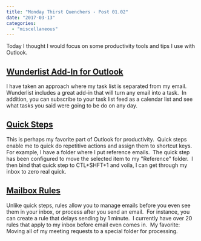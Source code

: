 ```yaml
---
title: "Monday Thirst Quenchers - Post 01.02"
date: "2017-03-13"
categories: 
  - "miscellaneous"
---
```


Today I thought I would focus on some productivity tools and tips I use with Outlook.

## [Wunderlist Add-In for Outlook](https://www.wunderlist.com/blog/wunderlist-for-outlook-add-in/)

I have taken an approach where my task list is separated from my email.  Wunderlist includes a great add-in that will turn any email into a task.  In addition, you can subscribe to your task list feed as a calendar list and see what tasks you said were going to be do on any day.

## [Quick Steps](https://support.office.com/en-us/article/Automate-common-or-repetitive-tasks-with-Quick-Steps-A9CAF57E-0EB0-4B48-9141-A9904DA0AAF9?ui=en-US&rs=en-US&ad=US)

This is perhaps my favorite part of Outlook for productivity.  Quick steps enable me to quick do repetitive actions and assign them to shortcut keys. For example, I have a folder where I put reference emails.  The quick step has been configured to move the selected item to my "Reference" folder.  I then bind that quick step to CTL+SHFT+1 and voila, I can get through my inbox to zero real quick.

## [Mailbox Rules](https://support.office.com/en-us/article/Manage-email-messages-by-using-rules-c24f5dea-9465-4df4-ad17-a50704d66c59)

Unlike quick steps, rules allow you to manage emails before you even see them in your inbox, or process after you send an email.  For instance, you can create a rule that delays sending by 1 minute.  I currently have over 20 rules that apply to my inbox before email even comes in.  My favorite:  Moving all of my meeting requests to a special folder for processing.
